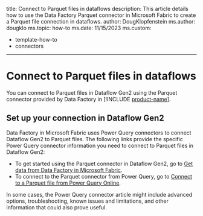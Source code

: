 title: Connect to Parquet files in dataflows
description: This article details how to use the Data Factory Parquet connector in Microsoft Fabric to create a Parquet file connection in dataflows.
author: DougKlopfenstein
ms.author: dougklo
ms.topic: how-to
ms.date: 11/15/2023
ms.custom:
  - template-how-to
  - connectors
---

# Connect to Parquet files in dataflows

You can connect to Parquet files in Dataflow Gen2 using the Parquet connector provided by Data Factory in [!INCLUDE [product-name](../includes/product-name.md)].

## Set up your connection in Dataflow Gen2

Data Factory in Microsoft Fabric uses Power Query connectors to connect Dataflow Gen2 to Parquet files. The following links provide the specific Power Query connector information you need to connect to Parquet files in Dataflow Gen2:

* To get started using the Parquet connector in Dataflow Gen2, go to [Get data from Data Factory in Microsoft Fabric](/power-query/where-to-get-data#get-data-from-data-factory-in-microsoft-fabric).
* To connect to the Parquet connector from Power Query, go to [Connect to a Parquet file from Power Query Online](/power-query/connectors/parquet#connect-to-a-parquet-file-from-power-query-online).

In some cases, the Power Query connector article might include advanced options, troubleshooting, known issues and limitations, and other information that could also prove useful.
